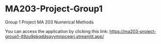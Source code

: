 # MA203-Project-Group1
Group 1 Project MA 203 Numerical Methods

You can access the application by clicking this link: https://ma203-project-group1-49zu9pkqddsqvymnpceqrj.streamlit.app/


